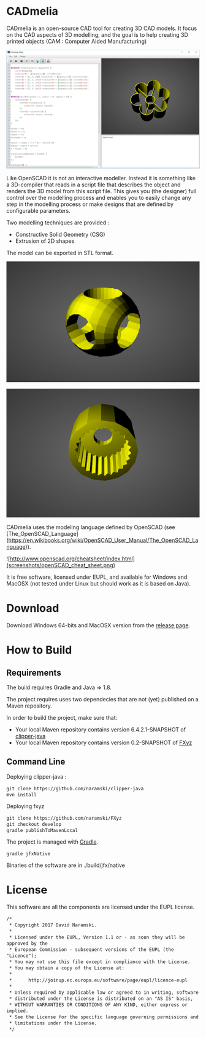 # CADmelia

CADmelia is an open-source CAD tool for creating 3D CAD models. It focus on the CAD aspects of
3D modelling, and the goal is to help creating 3D printed objects (CAM : Computer Aided Manufacturing)

![CADmelia](screenshots/screenshot-mold.png)

Like OpenSCAD it is not an interactive modeller. Instead it is something like a 3D-compiler that
reads in a script file that describes the object and renders the 3D model from this script file.
This gives you (the designer) full control over the modelling process and enables you to easily change
any step in the modelling process or make designs that are defined by configurable parameters.

Two modelling techniques are provided :

- Constructive Solid Geometry (CSG)
- Extrusion of 2D shapes

The model can be exported in STL format.

![src/test/resources/samples/logo.scad](screenshots/logo_openSCAD.png)

![src/test/resources/samples/servo-head-female.scad](screenshots/servo_female.png)

CADmelia uses the modeling language defined by OpenSCAD (see [The_OpenSCAD_Language]
(https://en.wikibooks.org/wiki/OpenSCAD_User_Manual/The_OpenSCAD_Language)).

![http://www.openscad.org/cheatsheet/index.html](screenshots/openSCAD_cheat_sheet.png)

It is free software, licensed under EUPL, and available for Windows and MacOSX (not tested under Linux
but should work as it is based on Java).

# Download

Download Windows 64-bits and MacOSX version from the [release page](https://github.com/naramski/cadmelia/releases).

# How to Build

## Requirements

The build requires Gradle and Java => 1.8.

The project requires uses two dependecies that are not (yet) published on a Maven
repository.

In order to build the project, make sure that:

- Your local Maven repository contains version 6.4.2.1-SNAPSHOT of
[clipper-java](https://github.com/naramski/clipper-java)
- Your local Maven repository contains version 0.2-SNAPSHOT of 
[FXyz](https://github.com/naramski/FXyz)

## Command Line

Deploying clipper-java :

    git clone https://github.com/naramski/clipper-java
    mvn install

Deploying fxyz

    git clone https://github.com/naramski/FXyz
    git checkout develop
    gradle publishToMavenLocal

The project is managed with [Gradle](http://www.gradle.org/).

    gradle jfxNative

Binaries of the software are in ./build/jfx/native

# License

This software are all the components are licensed under the EUPL license.

```
/*
 * Copyright 2017 David Naramski.
 *
 * Licensed under the EUPL, Version 1.1 or - as soon they will be approved by the
 * European Commission - subsequent versions of the EUPL (the "Licence");
 * You may not use this file except in compliance with the License.
 * You may obtain a copy of the License at:
 *
 *      http://joinup.ec.europa.eu/software/page/eupl/licence-eupl
 *
 * Unless required by applicable law or agreed to in writing, software
 * distributed under the License is distributed on an "AS IS" basis,
 * WITHOUT WARRANTIES OR CONDITIONS OF ANY KIND, either express or implied.
 * See the License for the specific language governing permissions and
 * limitations under the License.
 */
```

